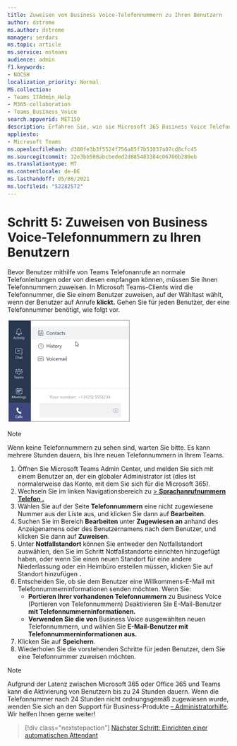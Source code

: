 ```yaml
---
title: Zuweisen von Business Voice-Telefonnummern zu Ihren Benutzern
author: dstrome
ms.author: dstrome
manager: serdars
ms.topic: article
ms.service: msteams
audience: admin
f1.keywords:
- NOCSH
localization_priority: Normal
MS.collection:
- Teams_ITAdmin_Help
- M365-collaboration
- Teams_Business_Voice
search.appverid: MET150
description: Erfahren Sie, wie sie Microsoft 365 Business Voice Telefonnummern Benutzern in Ihrer Organisation zuweisen.
appliesto:
- Microsoft Teams
ms.openlocfilehash: d380fe3b3f5524f756a85f7b51037a07cd8cfc45
ms.sourcegitcommit: 32e3bb588abcbeded2d885483384c06706b280eb
ms.translationtype: MT
ms.contentlocale: de-DE
ms.lasthandoff: 05/08/2021
ms.locfileid: "52282572"
---
```

# <a name="step-5-assign-business-voice-phone-numbers-to-your-users"></a>Schritt 5: Zuweisen von Business Voice-Telefonnummern zu Ihren Benutzern

Bevor Benutzer mithilfe von Teams Telefonanrufe an normale Telefonleitungen oder von diesen empfangen können, müssen Sie ihnen Telefonnummern zuweisen. In Microsoft Teams-Clients wird die Telefonnummer, die Sie einem Benutzer zuweisen, auf der Wähltast wählt, wenn der Benutzer auf Anrufe **klickt.** Gehen Sie für jeden Benutzer, der eine Telefonnummer benötigt, wie folgt vor.

![Telefonnummer des Benutzers, die in Microsoft Teams angezeigt wird.](../media/teams-phone-number.png)

> [!NOTE]
> Wenn keine Telefonnummern zu sehen sind, warten Sie bitte. Es kann mehrere Stunden dauern, bis Ihre neuen Telefonnummern in Ihrem Teams.

1. Öffnen Sie Microsoft Teams Admin Center, und melden Sie sich mit einem Benutzer an, der ein globaler Administrator ist (dies ist normalerweise das Konto, mit dem Sie sich für die Microsoft 365).
1. Wechseln Sie im linken Navigationsbereich zu <a href="https://admin.teams.microsoft.com/phone-numbers" target="_blank">   >  **Sprachanrufnummern Telefon .**</a>
1. Wählen Sie auf der Seite **Telefonnummern** eine nicht zugewiesene Nummer aus der Liste aus, und klicken Sie dann auf **Bearbeiten**.  
1. Suchen Sie im Bereich **Bearbeiten** unter **Zugewiesen an** anhand des Anzeigenamens oder des Benutzernamens nach dem Benutzer, und klicken Sie dann auf **Zuweisen**.
1. Unter **Notfallstandort** können Sie entweder den Notfallstandort [](set-up-emergency-locations.md) auswählen, den Sie im Schritt Notfallstandorte einrichten hinzugefügt haben, oder wenn Sie einen neuen Standort für eine andere Niederlassung oder ein Heimbüro erstellen müssen, klicken Sie auf Standort hinzufügen **.**
1. Entscheiden Sie, ob sie dem Benutzer eine Willkommens-E-Mail mit Telefonnummerninformationen senden möchten. Wenn Sie:
    - **Portieren Ihrer vorhandenen Telefonnummern** zu Business  Voice (Portieren von Telefonnummern) Deaktivieren Sie E-Mail-Benutzer **mit Telefonnummerninformationen.**
    - **Verwenden Sie die von** Business Voice ausgewählten neuen Telefonnummern, und wählen Sie **E-Mail-Benutzer mit Telefonnummerninformationen aus.** 
1. Klicken Sie auf **Speichern**.
1. Wiederholen Sie die vorstehenden Schritte für jeden Benutzer, dem Sie eine Telefonnummer zuweisen möchten.

> [!NOTE]
> Aufgrund der Latenz zwischen Microsoft 365 oder Office 365 und Teams kann die Aktivierung von Benutzern bis zu 24 Stunden dauern. Wenn die Telefonnummer nach 24 Stunden nicht ordnungsgemäß zugewiesen wurde, wenden Sie sich an den Support für Business-Produkte [– Administratorhilfe](/microsoft-365/admin/contact-support-for-business-products). Wir helfen Ihnen gerne weiter!

> [!div class="nextstepaction"]
> [Nächster Schritt: Einrichten einer automatischen Attendant](set-up-auto-attendant.md?tabs=general-info#steps)

